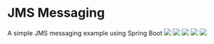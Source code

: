 # JMS Messaging
A simple JMS messaging example using Spring Boot
![](https://img.shields.io/badge/Editor-IntelliJ-informational?style=flat&logo=intellij-idea)
![](https://img.shields.io/badge/Code-Java-informational?style=flat&logo=java)
![](https://img.shields.io/badge/Framework-Spring-informational?style=flat&logo=spring)
![](https://img.shields.io/badge/Messaging-RabbitMQ-informational?style=flat&logo=rabbitmq)
![](https://img.shields.io/badge/Messaging-Kafka-informational?style=flat&logo=apache-kafka)
